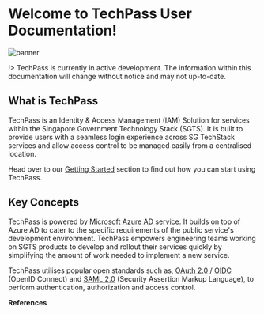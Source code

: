# Welcome to TechPass User Documentation!
![banner](assets/images/banner.png)

!> TechPass is currently in active development. The information within this documentation will change without notice and may not up-to-date.

## What is TechPass
TechPass is an Identity & Access Management (IAM) Solution for services within the Singapore Government Technology Stack (SGTS). It is built to provide users with a seamless login experience across SG TechStack services and allow access control to be managed easily from a centralised location.

Head over to our [Getting Started](quickstart) section to find out how you can start using TechPass.

## Key Concepts
TechPass is powered by [Microsoft Azure AD service](https://azure.microsoft.com/en-us/services/active-directory/). It builds on top of Azure AD to cater to the specific requirements of the public service's development environment. TechPass empowers engineering teams working on SGTS products to develop and rollout their services quickly by simplifying the amount of work needed to implement a new service.

TechPass utilises popular open standards such as, [OAuth 2.0](https://oauth.net/2/) / [OIDC](https://openid.net/connect/) (OpenID Connect) and [SAML 2.0](http://docs.oasis-open.org/security/saml/Post2.0/sstc-saml-tech-overview-2.0.html) (Security Assertion Markup Language), to perform authentication, authorization and access control.

**References**

